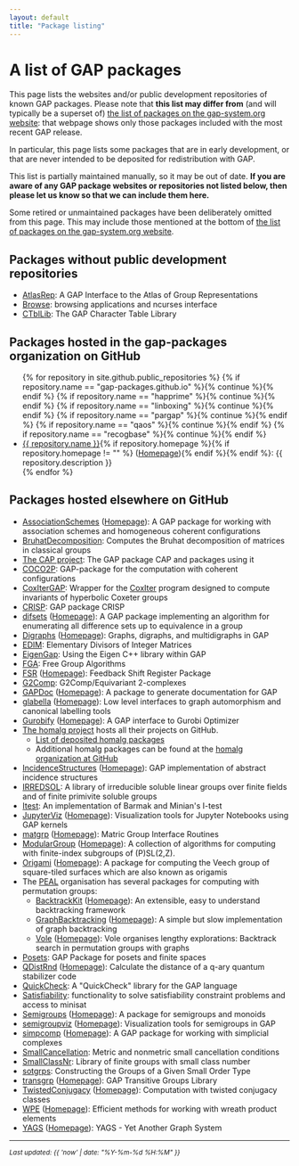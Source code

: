 ```yaml
---
layout: default
title: "Package listing"
---
```

# A list of GAP packages

This page lists the websites and/or public development repositories of known GAP packages.
Please note that **this list may differ from** (and will typically be a superset of)
[the list of packages on the gap-system.org website](https://www.gap-system.org/Packages/packages.html):
that webpage shows only those packages included with the most recent GAP release.

In particular, this page lists some packages that are in early development, or
that are never intended to be deposited for redistribution with GAP.

This list is partially maintained manually, so it may be out of date.
**If you are aware of any GAP package websites or repositories not listed below,
then please let us know so that we can include them here.**

Some retired or unmaintained packages have been deliberately omitted from this
page. This may include those mentioned at the bottom of
[the list of packages on the gap-system.org website](https://www.gap-system.org/Packages/packages.html).

## Packages without public development repositories

* [AtlasRep](http://www.math.rwth-aachen.de/homes/Thomas.Breuer/atlasrep): A GAP Interface to the Atlas of Group Representations
* [Browse](http://www.math.rwth-aachen.de/homes/Browse): browsing applications and ncurses interface
* [CTblLib](http://www.math.rwth-aachen.de/homes/Thomas.Breuer/ctbllib): The GAP Character Table Library

## Packages hosted in the gap-packages organization on GitHub

<ul>
{% for repository in site.github.public_repositories %}
{% if repository.name == "gap-packages.github.io" %}{% continue %}{% endif %}
{% if repository.name == "happrime" %}{% continue %}{% endif %}
{% if repository.name == "linboxing" %}{% continue %}{% endif %}
{% if repository.name == "pargap" %}{% continue %}{% endif %}
{% if repository.name == "qaos" %}{% continue %}{% endif %}
{% if repository.name == "recogbase" %}{% continue %}{% endif %}
<li><a href="{{ repository.html_url }}">{{ repository.name }}</a>{% if repository.homepage %}{% if repository.homepage != "" %} (<a href="{{ repository.homepage }}">Homepage</a>){% endif %}{% endif %}:
{{ repository.description }}</li>
{% endfor %}
</ul>

## Packages hosted elsewhere on GitHub
* [AssociationSchemes](https://github.com/jesselansdown/AssociationSchemes) ([Homepage](https://jesselansdown.github.io/AssociationSchemes)): A GAP package for working with association schemes and homogeneous coherent configurations
* [BruhatDecomposition](https://github.com/danielrademacher/BruhatDecomposition2): Computes the Bruhat decomposition of matrices in classical groups
* [The CAP project](https://homalg-project.github.io/CAP_project/): The GAP package CAP and packages using it
* [COCO2P](https://github.com/chpech/COCO2P): GAP-package for the computation with coherent configurations
* [CoxIterGAP](https://github.com/rgugliel/CoxIterGAP): Wrapper for the [CoxIter](https://github.com/rgugliel/CoxIter) program designed to compute invariants of hyperbolic Coxeter groups
* [CRISP](https://github.com/bh11/crisp): GAP package CRISP
* [difsets](https://github.com/dylanpeifer/difsets) ([Homepage](https://dylanpeifer.github.io/difsets)): A GAP package implementing an algorithm for enumerating all difference sets up to equivalence in a group
* [Digraphs](https://github.com/digraphs/Digraphs) ([Homepage](https://digraphs.github.io/Digraphs)): Graphs, digraphs, and multidigraphs in GAP
* [EDIM](https://github.com/frankluebeck/EDIM): Elementary Divisors of Integer Matrices
* [EigenGap](https://github.com/jesselansdown/EigenGap): Using the Eigen C++ library within GAP
* [FGA](https://github.com/chsievers/fga):  Free Group Algorithms
* [FSR](https://github.com/nzidaric/fsr) ([Homepage](https://nzidaric.github.io/fsr)): Feedback Shift Register Package
* [G2Comp](https://github.com/isadofschi/g2comp): G2Comp/Equivariant 2-complexes
* [GAPDoc](https://github.com/frankluebeck/GAPDoc) ([Homepage](http://www.math.rwth-aachen.de/~Frank.Luebeck/GAPDoc/index.html)): A package to generate documentation for GAP
* [glabella](https://github.com/nagygp/glabella) ([Homepage](https://nagygp.github.io/glabella)): Low level interfaces to graph automorphism and canonical labelling tools
* [Gurobify](https://github.com/jesselansdown/Gurobify) ([Homepage](https://jesselansdown.github.io/Gurobify)): A GAP interface to Gurobi Optimizer
* [The homalg project](https://homalg-project.github.io/) hosts all their projects on GitHub.
  * [List of deposited homalg packages](https://homalg-project.github.io/homalg_project/)
  * Additional homalg packages can be found at the [homalg organization at GitHub](https://github.com/homalg-project)
* [IncidenceStructures](https://github.com/nagygp/IncidenceStructures) ([Homepage](https://nagygp.github.io/IncidenceStructures)): GAP implementation of abstract incidence structures
* [IRREDSOL](https://github.com/bh11/irredsol): A library of irreducible soluble linear groups over finite fields and of finite primivite soluble groups
* [Itest](https://github.com/isadofschi/itest): An implementation of Barmak and Minian's I-test
* [JupyterViz](https://github.com/nathancarter/jupyterviz) ([Homepage](https://nathancarter.github.io/jupyterviz)): Visualization tools for Jupyter Notebooks using GAP kernels
* [matgrp](https://github.com/hulpke/matgrp) ([Homepage](https://www.math.colostate.edu/~hulpke/matgrp)): Matric Group Interface Routines
* [ModularGroup](https://github.com/AG-Weitze-Schmithusen/ModularGroup) ([Homepage](https://ag-weitze-schmithusen.github.io/ModularGroup/)): A collection of algorithms for computing with finite-index subgroups of (P)SL(2,Z).
* [Origami](https://github.com/AG-Weitze-Schmithusen/Origami) ([Homepage](https://ag-weitze-schmithusen.github.io/Origami/)): A package for computing the Veech group of square-tiled surfaces which are also known as origamis
* The [PEAL](https://peal.github.io) organisation has several packages for computing with permutation groups:
    * [BacktrackKit](https://github.com/peal/BacktrackKit) ([Homepage](https://peal.github.io/BacktrackKit)): An extensible, easy to understand backtracking framework
    * [GraphBacktracking](https://github.com/peal/GraphBacktracking) ([Homepage](https://peal.github.io/GraphBacktracking)): A simple but slow implementation of graph backtracking
    * [Vole](https://github.com/peal/vole) ([Homepage](https://peal.github.io/vole)): Vole organises lengthy explorations: Backtrack search in permutation groups with graphs
* [Posets](https://github.com/isadofschi/posets): GAP Package for posets and finite spaces
* [QDistRnd](https://github.com/QEC-pages/QDistRnd) ([Homepage](https://qec-pages.github.io/QDistRnd/)): Calculate the distance of a q-ary quantum stabilizer code
* [QuickCheck](https://github.com/ChrisJefferson/QuickCheck): A "QuickCheck" library for the GAP language
* [Satisfiability](https://github.com/MathieuDutSik/Satisfiability): functionality to solve satisfiability constraint problems and access to minisat
* [Semigroups](https://github.com/semigroups/Semigroups) ([Homepage](https://semigroups.github.io/Semigroups)): A package for semigroups and monoids
* [semigroupviz](https://github.com/nathancarter/semigroupviz) ([Homepage](https://nathancarter.github.io/semigroupviz)): Visualization tools for semigroups in GAP
* [simpcomp](https://github.com/simpcomp-team/simpcomp) ([Homepage](https://simpcomp-team.github.io/simpcomp)):  A GAP package for working with simplicial complexes
* [SmallCancellation](https://github.com/isadofschi/smallcancellation): Metric and nonmetric small cancellation conditions
* [SmallClassNr](https://github.com/stertooy/SmallClassNr): Library of finite groups with small class number
* [sotgrps](https://github.com/xpan-eileen/sotgrps_gap_pkg): Constructing the Groups of a Given Small Order Type
* [transgrp](https://github.com/hulpke/transgrp) ([Homepage](https://www.math.colostate.edu/~hulpke/transgrp)): GAP Transitive Groups Library
* [TwistedConjugacy](https://github.com/sTertooy/TwistedConjugacy) ([Homepage](https://stertooy.github.io/TwistedConjugacy)): Computation with twisted conjugacy classes
* [WPE](https://github.com/FriedrichRober/WPE) ([Homepage](https://friedrichrober.github.io/WPE/)): Efficient methods for working with wreath product elements
* [YAGS](https://github.com/yags/yags) ([Homepage](http://xamanek.izt.uam.mx/yags)): YAGS - Yet Another Graph System

---

<small><em>Last updated: {{ 'now' | date: "%Y-%m-%d %H:%M" }}</em></small>
